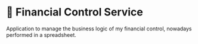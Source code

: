 # 💸 Financial Control Service

Application to manage the business logic of my financial control, nowadays performed in a spreadsheet.
